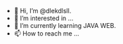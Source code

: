 - 👋 Hi, I’m @dlekdlsll.
- 👀 I’m interested in ...
- 🌱 I’m currently learning JAVA WEB.
- 📫 How to reach me ...

<!---
dlekdlsll/dlekdlsll is a ✨ special ✨ repository because its `README.md` (this file) appears on your GitHub profile.
You can click the Preview link to take a look at your changes.
--->
